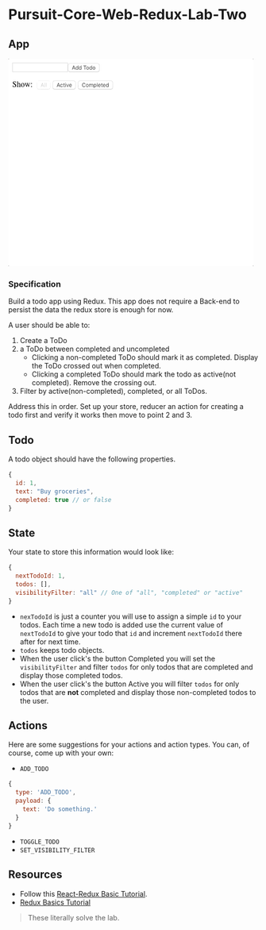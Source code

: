 # Pursuit-Core-Web-Redux-Lab-Two

## App
![ReduxToDos](./ReduxToDos.gif)


### Specification
Build a todo app using Redux. This app does not require a Back-end to persist the data the redux store is enough for now. 

A user should be able to:

1. Create a ToDo
2. a ToDo between completed and uncompleted
    - Clicking a non-completed ToDo should mark it as completed. Display the ToDo crossed out when completed.
    - Clicking a completed ToDo should mark the todo as active(not completed). Remove the crossing out.
3. Filter by active(non-completed), completed, or all ToDos.

Address this in order. Set up your store, reducer an action for creating a todo first and verify it works then move to point 2 and 3.

## Todo
A todo object should have the following properties.
```js
{
  id: 1,
  text: "Buy groceries",
  completed: true // or false
}
```

## State
Your state to store this information would look like:
```js
{
  nextTodoId: 1,
  todos: [],
  visibilityFilter: "all" // One of "all", "completed" or "active"
}
```

* `nexTodoId` is just a counter you will use to assign a simple `id` to your todos. Each time a new todo is added use the current value of `nextTodoId` to give your todo that `id` and increment `nextTodoId` there after for next time.
* `todos` keeps todo objects. 
* When the user click's the button Completed you will set the `visibilityFilter` and filter `todos` for only todos that are completed and display those completed todos.
* When the user click's the button Active you will filter `todos` for only todos that are **not** completed and display those non-completed todos to the user.

## Actions
Here are some suggestions for your actions and action types. You can, of course, come up with your own:
* `ADD_TODO`

```js
{
  type: 'ADD_TODO',
  payload: {
    text: 'Do something.'  
  }
}
```

* `TOGGLE_TODO`
* `SET_VISIBILITY_FILTER` 


## Resources
* Follow this [React-Redux Basic Tutorial](https://react-redux.js.org/introduction/basic-tutorial). 
* [Redux Basics Tutorial](https://redux.js.org/basics/basic-tutorial)
>These literally solve the lab.

